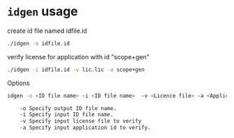 # `idgen` usage

create id file named idfile.id
```bash
./idgen -o idfile.id
```

verify license for application with id "scope+gen"
```bash
./idgen -i idfile.id -v lic.lic -a scope+gen
```

Options
```bash
idgen -o <ID file name> -i <ID file name>  -v <Licence file> -a <Application id>

	-o Specify output ID file name.
	-i Specify input ID file name.
	-v Specify input license file to verify
	-a Specify input application id to verify.
```
